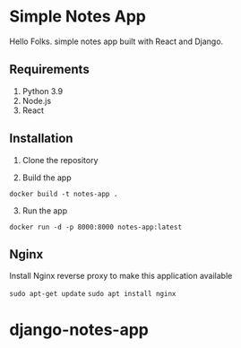 # Simple Notes App 
Hello Folks. simple notes app built with React and Django.

## Requirements
1. Python 3.9
2. Node.js
3. React

## Installation
1. Clone the repository


2. Build the app
```
docker build -t notes-app .
```

3. Run the app
```
docker run -d -p 8000:8000 notes-app:latest
```

## Nginx

Install Nginx reverse proxy to make this application available

`sudo apt-get update`
`sudo apt install nginx`
# django-notes-app
